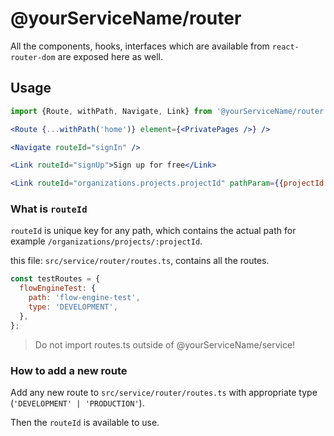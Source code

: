# @yourServiceName/router

All the components, hooks, interfaces which are available from `react-router-dom` are exposed here as well.

## Usage

```jsx
import {Route, withPath, Navigate, Link} from '@yourServiceName/router';

<Route {...withPath('home')} element={<PrivatePages />} />

<Navigate routeId="signIn" />

<Link routeId="signUp">Sign up for free</Link>

<Link routeId="organizations.projects.projectId" pathParam={{projectId: 'project-1'}}>Sign up for free</Link>

```

### What is `routeId`

`routeId` is unique key for any path, which contains the actual path for example `/organizations/projects/:projectId`.

this file: `src/service/router/routes.ts`, contains all the routes.

```jsx
const testRoutes = {
  flowEngineTest: {
    path: 'flow-engine-test',
    type: 'DEVELOPMENT',
  },
};
```

> Do not import routes.ts outside of @yourServiceName/service!

### How to add a new route

Add any new route to `src/service/router/routes.ts` with appropriate type (`'DEVELOPMENT' | 'PRODUCTION'`).

Then the `routeId` is available to use.
